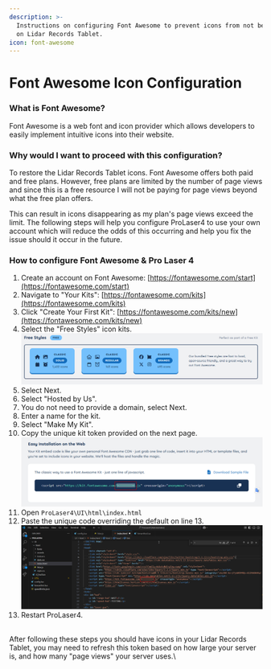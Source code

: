 ```yaml
---
description: >-
  Instructions on configuring Font Awesome to prevent icons from not being shown
  on Lidar Records Tablet.
icon: font-awesome
---
```


# Font Awesome Icon Configuration

### What is Font Awesome?

Font Awesome is a web font and icon provider which allows developers to easily implement intuitive icons into their website.

### Why would I want to proceed with this configuration?

To restore the Lidar Records Tablet icons. Font Awesome offers both paid and free plans. However, free plans are limited by the number of page views and since this is a free resource I will not be paying for page views beyond what the free plan offers.&#x20;

This can result in icons disappearing as my plan's page views exceed the limit. The following steps will help you configure ProLaser4 to use your own account which will reduce the odds of this occurring and help you fix the issue should it occur in the future.

### How to configure Font Awesome & Pro Laser 4

1. Create an account on Font Awesome: [https://fontawesome.com/start](https://fontawesome.com/start)
2. Navigate to "Your Kits": [https://fontawesome.com/kits](https://fontawesome.com/kits)
3. Click "Create Your First Kit": [https://fontawesome.com/kits/new](https://fontawesome.com/kits/new)
4. Select the "Free Styles" icon kits.\
   ![](<../../.gitbook/assets/image (1).png>)
5. Select Next.
6. Select "Hosted by Us".
7. You do not need to provide a domain, select Next.
8. Enter a name for the kit.
9. Select "Make My Kit".
10. Copy the unique kit token provided on the next page. \
    ![](<../../.gitbook/assets/image (2).png>)
11. Open `ProLaser4\UI\html\index.html`
12. Paste the unique code overriding the default on line 13.\
    ![](<../../.gitbook/assets/image (3).png>)
13. Restart ProLaser4.

\
After following these steps you should have icons in your Lidar Records Tablet, you may need to refresh this token based on how large your server is, and how many "page views" your server uses.\
